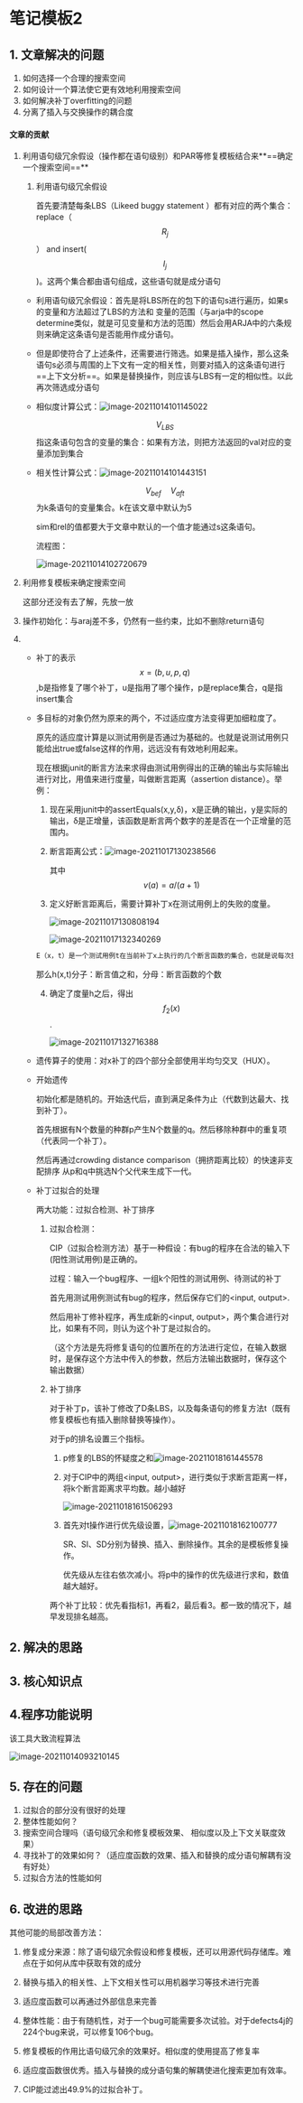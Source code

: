 # 笔记模板2

## 1. 文章解决的问题

1. 如何选择一个合理的搜索空间
2. 如何设计一个算法使它更有效地利用搜索空间
3. 如何解决补丁overfitting的问题
4. 分离了插入与交换操作的耦合度

#### 文章的贡献

1. 利用语句级冗余假设（操作都在语句级别）和PAR等修复模板结合来**==确定一个搜索空间==**

   1. 利用语句级冗余假设

      首先要清楚每条LBS（Likeed buggy statement ）都有对应的两个集合：replace（$$R_j$$） and insert($$I_j$$)。这两个集合都由语句组成，这些语句就是成分语句

   * 利用语句级冗余假设：首先是将LBS所在的包下的语句s进行遍历，如果s的变量和方法超过了LBS的方法和 变量的范围（与arja中的scope determine类似，就是可见变量和方法的范围）然后会用ARJA中的六条规则来确定这条语句是否能用作成分语句。

   * 但是即使符合了上述条件，还需要进行筛选。如果是插入操作，那么这条语句s必须与周围的上下文有一定的相关性，则要对插入的这条语句进行==上下文分析==。如果是替换操作，则应该与LBS有一定的相似性。以此再次筛选成分语句

   * 相似度计算公式：![image-20211014101145022](C:\Users\HDULAB601\AppData\Roaming\Typora\typora-user-images\image-20211014101145022.png)

     $$V_{LBS}$$指这条语句包含的变量的集合：如果有方法，则把方法返回的val对应的变量添加到集合

   * 相关性计算公式：![image-20211014101443151](C:\Users\HDULAB601\AppData\Roaming\Typora\typora-user-images\image-20211014101443151.png)

     $$V_{bef}\quad V_{aft}$$为k条语句的变量集合。k在该文章中默认为5

     sim和rel的值都要大于文章中默认的一个值才能通过s这条语句。

     流程图：

     ![image-20211014102720679](C:\Users\HDULAB601\AppData\Roaming\Typora\typora-user-images\image-20211014102720679.png)

2. 利用修复模板来确定搜索空间

   这部分还没有去了解，先放一放
   
3. 操作初始化：与araj差不多，仍然有一些约束，比如不删除return语句

4. * 补丁的表示$$x=(b,u,p,q)$$,b是指修复了哪个补丁，u是指用了哪个操作，p是replace集合，q是指insert集合

   * 多目标的对象仍然为原来的两个，不过适应度方法变得更加细粒度了。

     原先的适应度计算是以测试用例是否通过为基础的。也就是说测试用例只能给出true或false这样的作用，远远没有有效地利用起来。

     现在根据junit的断言方法来求得由测试用例得出的正确的输出与实际输出进行对比，用值来进行度量，叫做断言距离（assertion distance）。举例：

     1. 现在采用junit中的assertEquals(x,y,δ)，x是正确的输出，y是实际的输出，δ是正增量，该函数是断言两个数字的差是否在一个正增量的范围内。

     2. 断言距离公式：![image-20211017130238566](C:\Users\HDULAB601\AppData\Roaming\Typora\typora-user-images\image-20211017130238566.png)

        其中$$v(a)=a/(a+1)$$

     3. 定义好断言距离后，需要计算补丁x在测试用例上的失败的度量。

        ![image-20211017130808194](C:\Users\HDULAB601\AppData\Roaming\Typora\typora-user-images\image-20211017130808194.png)

        ![image-20211017132340269](C:\Users\HDULAB601\AppData\Roaming\Typora\typora-user-images\image-20211017132340269.png)

     ```java
     E（x，t）是一个测试用例t在当前补丁x上执行的几个断言函数的集合，也就是说每次执行一个测试用例时需要执行多个不同的断言函数。见上图
     ```

     那么h(x,t)分子：断言值之和，分母：断言函数的个数

     4. 确定了度量h之后，得出$$f_{2}(x)$$.

        ![image-20211017132716388](C:\Users\HDULAB601\AppData\Roaming\Typora\typora-user-images\image-20211017132716388.png)

   * 遗传算子的使用：对x补丁的四个部分全部使用半均匀交叉（HUX）。

   * 开始遗传

     初始化都是随机的。开始迭代后，直到满足条件为止（代数到达最大、找到补丁）。

     首先根据有N个数量的种群p产生N个数量的q。然后移除种群中的重复项（代表同一个补丁）。

     然后再通过crowding distance comparison（拥挤距离比较）的快速非支配排序 从p和q中挑选N个父代来生成下一代。
     
   * 补丁过拟合的处理
   
     两大功能：过拟合检测、补丁排序
   
     1. 过拟合检测：
   
        CIP（过拟合检测方法）基于一种假设：有bug的程序在合法的输入下(阳性测试用例)是正确的。
   
        过程：输入一个bug程序、一组k个阳性的测试用例、待测试的补丁
   
        首先用测试用例测试有bug的程序，然后保存它们的<input, output>.
   
        然后用补丁修补程序，再生成新的<input, output>，两个集合进行对比，如果有不同，则认为这个补丁是过拟合的。
   
        （这个方法是先将修复语句的位置所在的方法进行定位，在输入数据时，是保存这个方法中传入的参数，然后方法输出数据时，保存这个输出数据）
   
     2. 补丁排序
   
        对于补丁p，该补丁修改了D条LBS，以及每条语句的修复方法t（既有修复模板也有插入删除替换等操作）。
   
        对于p的排名设置三个指标。
   
        1. p修复的LBS的怀疑度之和![image-20211018161445578](C:\Users\HDULAB601\AppData\Roaming\Typora\typora-user-images\image-20211018161445578.png)
   
        2. 对于CIP中的两组<input, output>，进行类似于求断言距离一样，将k个断言距离求平均数。越小越好
   
           ![image-20211018161506293](C:\Users\HDULAB601\AppData\Roaming\Typora\typora-user-images\image-20211018161506293.png)
   
        3. 首先对t操作进行优先级设置，![image-20211018162100777](C:\Users\HDULAB601\AppData\Roaming\Typora\typora-user-images\image-20211018162100777.png)
   
           SR、SI、SD分别为替换、插入、删除操作。其余的是模板修复操作。
   
           优先级从左往右依次减小。将p中的操作的优先级进行求和，数值越大越好。
   
        两个补丁比较：优先看指标1，再看2，最后看3。都一致的情况下，越早发现排名越高。
     
        

## 2. 解决的思路



## 3. 核心知识点

## 4.程序功能说明

该工具大致流程算法

![image-20211014093210145](C:\Users\HDULAB601\AppData\Roaming\Typora\typora-user-images\image-20211014093210145.png)

## 5. 存在的问题

1. 过拟合的部分没有很好的处理
2. 整体性能如何？
3. 搜索空间合理吗（语句级冗余和修复模板效果、 相似度以及上下文关联度效果）
4. 寻找补丁的效果如何？（适应度函数的效果、插入和替换的成分语句解耦有没有好处）
5. 过拟合方法的性能如何

## 6. 改进的思路

其他可能的局部改善方法：

1. 修复成分来源：除了语句级冗余假设和修复模板，还可以用源代码存储库。难点在于如何从库中获取有效的成分
2. 替换与插入的相关性、上下文相关性可以用机器学习等技术进行完善
3. 适应度函数可以再通过外部信息来完善



2. 整体性能：由于有随机性，对于一个bug可能需要多次试验。对于defects4j的224个bug来说，可以修复106个bug。
3. 修复模板的作用比语句级冗余的效果好。相似度的使用提高了修复率
4. 适应度函数很优秀。插入与替换的成分语句集的解耦使进化搜索更加有效率。
5. CIP能过滤出49.9%的过拟合补丁。
